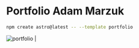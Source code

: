# Portfolio Adam Marzuk

```sh
npm create astro@latest -- --template portfolio
```

![portfolio](https://media.discordapp.net/attachments/1156622520175296643/1162787180096258190/image.png?ex=653d34f3&is=652abff3&hm=50254fa68c229efe52554629f1b5836414fd52efdeeef65ae9972230336ec52a&=&width=983&height=468)                   |
